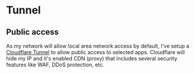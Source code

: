 # Tunnel

## Public access

As my network will allow local area network access by default, I've setup a [Cloudflare Tunnel](https://developers.cloudflare.com/cloudflare-one/connections/connect-apps/install-and-setup/tunnel-guide) to allow public access to selected apps. Cloudflare will hide my IP and it's enabled CDN (proxy) that includes several security features like WAF, DDoS protection, etc.